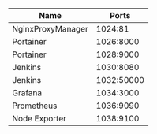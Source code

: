 | Name              | Ports      |
| ----------------- | ---------- |
| NginxProxyManager | 1024:81    |
| Portainer         | 1026:8000  |
| Portainer         | 1028:9000  |
| Jenkins           | 1030:8080  |
| Jenkins           | 1032:50000 |
| Grafana           | 1034:3000  |
| Prometheus        | 1036:9090  |
| Node Exporter     | 1038:9100  |
